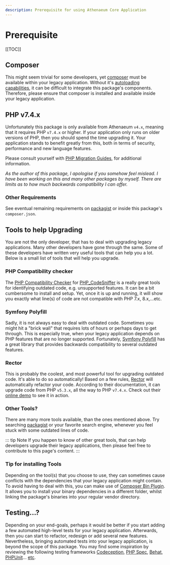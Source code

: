 ```yaml
---
description: Prerequisite for using Athenaeum Core Application
---
```


# Prerequisite

[[TOC]]

## Composer

This might seem trivial for some developers, yet [composer](https://getcomposer.org/) must be available within your legacy application.
Without it's [autoloading capabilities](https://getcomposer.org/doc/01-basic-usage.md#autoloading), it can be difficult to integrate this package's components.
Therefore, please ensure that composer is installed and available inside your legacy application.

## PHP v7.4.x

Unfortunately this package is only available from Athenaeum `v4.x`, meaning that it requires PHP `v7.4.x` or higher.
If your application only runs on older versions of PHP, then you should spend the time upgrading it.
Your application stands to benefit greatly from this, both in terms of security, performance and new language features.

Please consult yourself with [PHP Migration Guides](https://www.php.net/manual/en/migration74.php), for additional information.

_As the author of this package, I apologise if you somehow feel mislead.
I have been working on this and many other packages by myself.
There are limits as to how much backwards compatibility I can offer._

### Other Requirements

See eventual remaining requirements on [packagist](https://packagist.org/packages/aedart/athenaeum-core) or inside this package's `composer.json`.

## Tools to help Upgrading

You are not the only developer, that has to deal with upgrading legacy applications.
Many other developers have gone through the same. Some of these developers have written very useful tools that can help you a lot.
Below is a small list of tools that will help you upgrade.

### PHP Compatibility checker

The [PHP Compatibility Checker](https://github.com/PHPCompatibility/PHPCompatibility) for [PHP_CodeSniffer](https://github.com/squizlabs/PHP_CodeSniffer) is a really great tools for identifying outdated code, e.g. unsupported features.
It can be a bit cumbersome to install and setup. Yet, once it is up and running, it will show you exactly what line(s) of code are not compatible with PHP 7.x, 8.x,...etc.

### Symfony Polyfill

Sadly, it is not always easy to deal with outdated code. Sometimes you might hit a "brick wall" that requires lots of hours or perhaps days to get through.
This is especially true, when your legacy application depends on PHP features that are no longer supported. 
Fortunately, [Symfony Polyfill](https://github.com/symfony/polyfill) has a great library that provides backwards compatibility to several outdated features.

### Rector

This is probably the coolest, and most powerful tool for upgrading outdated code. It's able to do so automatically!
Based on a few rules, [Rector](https://getrector.org/) will automatically refactor your code.
According to their documentation, it can upgrade code from PHP `v5.3.x`, all the way to PHP `v7.4.x`.
Check out their [online demo](https://getrector.org/demo) to see it in action.

### Other Tools?

There are many more tools available, than the ones mentioned above.
Try searching [packagist](https://packagist.org/) or your favorite search engine, whenever you feel stuck with some outdated lines of code. 

::: tip Note
If you happen to know of other great tools, that can help developers upgrade their legacy applications, then please feel free to contribute to this page's content.
:::

### Tip for installing Tools

Depending on the tool(s) that you choose to use, they can sometimes cause conflicts with the dependencies that your legacy application might contain.
To avoid having to deal with this, you can make use of [Composer Bin Plugin](https://github.com/bamarni/composer-bin-plugin).
It allows you to install your binary dependencies in a different folder, whilst linking the package's binaries into your regular vendor directory.

## Testing...?

Depending on your end-goals, perhaps it would be better if you start adding a few automated high-level tests for your legacy application. Afterwards, then you can start to refactor, redesign or add several new features.
Nevertheless, bringing automated tests into your legacy application, is beyond the scope of this package.
You may find some inspiration by reviewing the following testing frameworks [Codeception](https://codeception.com/), [PHP Spec](http://www.phpspec.net), [Behat](https://docs.behat.org), [PHPUnit](https://phpunit.de/)... [etc](https://www.google.com/search?q=php+testing+frameworks).

